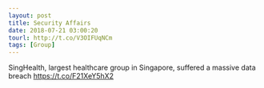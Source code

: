 ```yaml
---
layout: post
title: Security Affairs
date: 2018-07-21 03:00:20
tourl: http://t.co/V3OIFUqNCm
tags: [Group]
---
```

SingHealth, largest healthcare group in Singapore, suffered a massive data breach  https://t.co/F21XeY5hX2